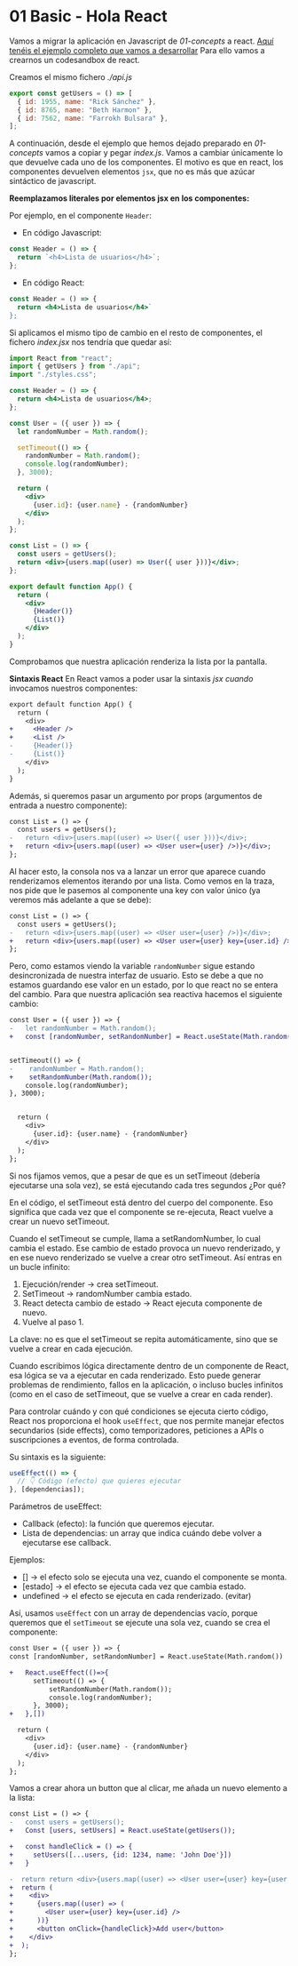 # 01 Basic - Hola React

Vamos a migrar la aplicación en Javascript de _01-concepts_ a react. [Aquí tenéis el ejemplo completo que vamos a desarrollar](https://codesandbox.io/p/sandbox/react-basic-h9rhkk) Para ello vamos a crearnos un codesandbox de react.

Creamos el mismo fichero _./api.js_

```js
export const getUsers = () => [
  { id: 1955, name: "Rick Sánchez" },
  { id: 8765, name: "Beth Harmon" },
  { id: 7562, name: "Farrokh Bulsara" },
];
```

A continuación, desde el ejemplo que hemos dejado preparado en _01-concepts_ vamos a copiar y pegar _index.js_. Vamos a cambiar únicamente lo que devuelve cada uno de los componentes. El motivo es que en react, los componentes devuelven elementos `jsx`, que no es más que azúcar sintáctico de javascript.

**Reemplazamos literales por elementos jsx en los componentes:**

Por ejemplo, en el componente `Header`:

- En código Javascript:

```js
const Header = () => {
  return `<h4>Lista de usuarios</h4>`;
};
```

- En código React:

```jsx
const Header = () => {
  return <h4>Lista de usuarios</h4>`
};
```

Si aplicamos el mismo tipo de cambio en el resto de componentes, el fichero _index.jsx_ nos tendría que quedar así:

```jsx
import React from "react";
import { getUsers } from "./api";
import "./styles.css";

const Header = () => {
  return <h4>Lista de usuarios</h4>;
};

const User = ({ user }) => {
  let randomNumber = Math.random();

  setTimeout(() => {
    randomNumber = Math.random();
    console.log(randomNumber);
  }, 3000);

  return (
    <div>
      {user.id}: {user.name} - {randomNumber}
    </div>
  );
};

const List = () => {
  const users = getUsers();
  return <div>{users.map((user) => User({ user }))}</div>;
};

export default function App() {
  return (
    <div>
      {Header()}
      {List()}
    </div>
  );
}
```

Comprobamos que nuestra aplicación renderiza la lista por la pantalla.

**Sintaxis React**
En React vamos a poder usar la sintaxis _jsx cuando_ invocamos nuestros componentes:

```diff
export default function App() {
  return (
    <div>
+     <Header />
+     <List />
-     {Header()}
-     {List()}
    </div>
  );
}
```

Además, si queremos pasar un argumento por props (argumentos de entrada a nuestro componente):

```diff
const List = () => {
  const users = getUsers();
-   return <div>{users.map((user) => User({ user }))}</div>;
+   return <div>{users.map((user) => <User user={user} />)}</div>;
};
```

Al hacer esto, la consola nos va a lanzar un error que aparece cuando renderizamos elementos iterando por una lista. Como vemos en la traza, nos pide que le pasemos al componente una key con valor único (ya veremos más adelante a que se debe):

```diff
const List = () => {
  const users = getUsers();
-   return <div>{users.map((user) => <User user={user} />)}</div>;
+   return <div>{users.map((user) => <User user={user} key={user.id} />)}</div>;
};
```

Pero, como estamos viendo la variable `randomNumber` sigue estando desincronizada de nuestra interfaz de usuario. Esto se debe a que no estamos guardando ese valor en un estado, por lo que react no se entera del cambio. Para que nuestra aplicación sea reactiva hacemos el siguiente cambio:

```diff
const User = ({ user }) => {
-   let randomNumber = Math.random();
+   const [randomNumber, setRandomNumber] = React.useState(Math.random())


setTimeout(() => {
-    randomNumber = Math.random();
+    setRandomNumber(Math.random());
    console.log(randomNumber);
}, 3000);


  return (
    <div>
      {user.id}: {user.name} - {randomNumber}
    </div>
  );
};
```

Si nos fijamos vemos, que a pesar de que es un setTimeout (debería ejecutarse una sola vez), se está ejecutando cada tres segundos ¿Por qué?

En el código, el setTimeout está dentro del cuerpo del componente. Eso significa que cada vez que el componente se re-ejecuta, React vuelve a crear un nuevo setTimeout.

Cuando el setTimeout se cumple, llama a setRandomNumber, lo cual cambia el estado. Ese cambio de estado provoca un nuevo renderizado, y en ese nuevo renderizado se vuelve a crear otro setTimeout. Así entras en un bucle infinito:

1. Ejecución/render → crea setTimeout.
2. SetTimeout → randomNumber cambia estado.
3. React detecta cambio de estado → React ejecuta componente de nuevo.
4. Vuelve al paso 1.

La clave: no es que el setTimeout se repita automáticamente, sino que se vuelve a crear en cada ejecución.

Cuando escribimos lógica directamente dentro de un componente de React, esa lógica se va a ejecutar en cada renderizado. Esto puede generar problemas de rendimiento, fallos en la aplicación, o incluso bucles infinitos (como en el caso de setTimeout, que se vuelve a crear en cada render).

Para controlar cuándo y con qué condiciones se ejecuta cierto código, React nos proporciona el hook `useEffect`, que nos permite manejar efectos secundarios (side effects), como temporizadores, peticiones a APIs o suscripciones a eventos, de forma controlada.

Su sintaxis es la siguiente:

```jsx
useEffect(() => {
  // 👇 Código (efecto) que quieres ejecutar
}, [dependencias]);
```

Parámetros de useEffect:

- Callback (efecto): la función que queremos ejecutar.
- Lista de dependencias: un array que indica cuándo debe volver a ejecutarse ese callback.

Ejemplos:

- [] → el efecto solo se ejecuta una vez, cuando el componente se monta.
- [estado] → el efecto se ejecuta cada vez que cambia estado.
- undefined → el efecto se ejecuta en cada renderizado. (evitar)

Así, usamos `useEffect` con un array de dependencias vacío, porque queremos que el `setTimeout` se ejecute una sola vez, cuando se crea el componente:

```diff
const User = ({ user }) => {
const [randomNumber, setRandomNumber] = React.useState(Math.random())

+   React.useEffect(()=>{
      setTimeout(() => {
          setRandomNumber(Math.random());
          console.log(randomNumber);
      }, 3000);
+   },[])

  return (
    <div>
      {user.id}: {user.name} - {randomNumber}
    </div>
  );
};
```

Vamos a crear ahora un button que al clicar, me añada un nuevo elemento a la lista:

```diff
const List = () => {
-   const users = getUsers();
+   Const [users, setUsers] = React.useState(getUsers());

+   const handleClick = () => {
+     setUsers([...users, {id: 1234, name: 'John Doe'}])
+   }

-  return return <div>{users.map((user) => <User user={user} key={user.id} />)}</div>;
+  return (
+    <div>
+      {users.map((user) => (
+        <User user={user} key={user.id} />
+      ))}
+      <button onClick={handleClick}>Add user</button>
+    </div>
+  );
};
```
